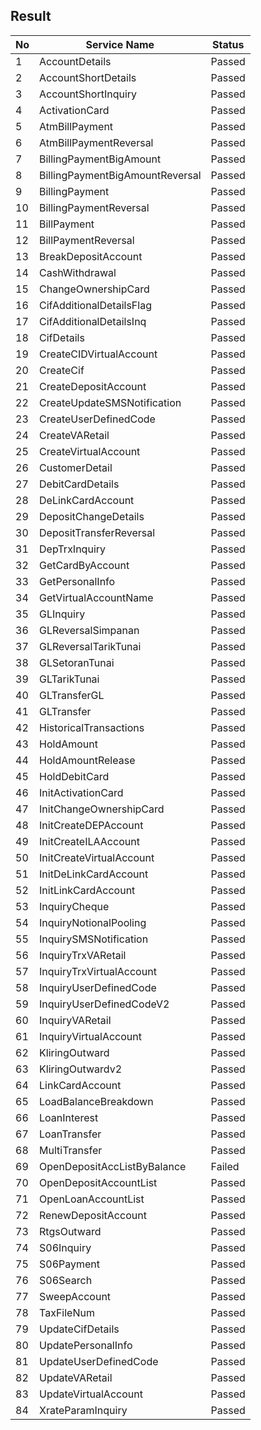 ## Result

| No | Service Name | Status |
| -- | ------------ | ------ |
| 1 | AccountDetails | Passed |
| 2 | AccountShortDetails | Passed |
| 3 | AccountShortInquiry | Passed |
| 4 | ActivationCard | Passed |
| 5 | AtmBillPayment | Passed |
| 6 | AtmBillPaymentReversal | Passed |
| 7 | BillingPaymentBigAmount | Passed |
| 8 | BillingPaymentBigAmountReversal | Passed |
| 9 | BillingPayment | Passed |
| 10 | BillingPaymentReversal | Passed |
| 11 | BillPayment | Passed |
| 12 | BillPaymentReversal | Passed |
| 13 | BreakDepositAccount | Passed |
| 14 | CashWithdrawal | Passed |
| 15 | ChangeOwnershipCard | Passed |
| 16 | CifAdditionalDetailsFlag | Passed |
| 17 | CifAdditionalDetailsInq | Passed |
| 18 | CifDetails | Passed |
| 19 | CreateCIDVirtualAccount | Passed |
| 20 | CreateCif | Passed |
| 21 | CreateDepositAccount | Passed |
| 22 | CreateUpdateSMSNotification | Passed |
| 23 | CreateUserDefinedCode | Passed |
| 24 | CreateVARetail | Passed |
| 25 | CreateVirtualAccount | Passed |
| 26 | CustomerDetail | Passed |
| 27 | DebitCardDetails | Passed |
| 28 | DeLinkCardAccount | Passed |
| 29 | DepositChangeDetails | Passed |
| 30 | DepositTransferReversal | Passed |
| 31 | DepTrxInquiry | Passed |
| 32 | GetCardByAccount | Passed |
| 33 | GetPersonalInfo | Passed |
| 34 | GetVirtualAccountName | Passed |
| 35 | GLInquiry | Passed |
| 36 | GLReversalSimpanan | Passed |
| 37 | GLReversalTarikTunai | Passed |
| 38 | GLSetoranTunai | Passed |
| 39 | GLTarikTunai | Passed |
| 40 | GLTransferGL | Passed |
| 41 | GLTransfer | Passed |
| 42 | HistoricalTransactions | Passed |
| 43 | HoldAmount | Passed |
| 44 | HoldAmountRelease | Passed |
| 45 | HoldDebitCard | Passed |
| 46 | InitActivationCard | Passed |
| 47 | InitChangeOwnershipCard | Passed |
| 48 | InitCreateDEPAccount | Passed |
| 49 | InitCreateILAAccount | Passed |
| 50 | InitCreateVirtualAccount | Passed |
| 51 | InitDeLinkCardAccount | Passed |
| 52 | InitLinkCardAccount | Passed |
| 53 | InquiryCheque | Passed |
| 54 | InquiryNotionalPooling | Passed |
| 55 | InquirySMSNotification | Passed |
| 56 | InquiryTrxVARetail | Passed |
| 57 | InquiryTrxVirtualAccount | Passed |
| 58 | InquiryUserDefinedCode | Passed |
| 59 | InquiryUserDefinedCodeV2 | Passed |
| 60 | InquiryVARetail | Passed |
| 61 | InquiryVirtualAccount | Passed |
| 62 | KliringOutward | Passed |
| 63 | KliringOutwardv2 | Passed |
| 64 | LinkCardAccount | Passed |
| 65 | LoadBalanceBreakdown | Passed |
| 66 | LoanInterest | Passed |
| 67 | LoanTransfer | Passed |
| 68 | MultiTransfer | Passed |
| 69 | OpenDepositAccListByBalance | Failed |
| 70 | OpenDepositAccountList | Passed |
| 71 | OpenLoanAccountList | Passed |
| 72 | RenewDepositAccount | Passed |
| 73 | RtgsOutward | Passed |
| 74 | S06Inquiry | Passed |
| 75 | S06Payment | Passed |
| 76 | S06Search | Passed |
| 77 | SweepAccount | Passed |
| 78 | TaxFileNum | Passed |
| 79 | UpdateCifDetails | Passed |
| 80 | UpdatePersonalInfo | Passed |
| 81 | UpdateUserDefinedCode | Passed |
| 82 | UpdateVARetail | Passed |
| 83 | UpdateVirtualAccount | Passed |
| 84 | XrateParamInquiry | Passed |
